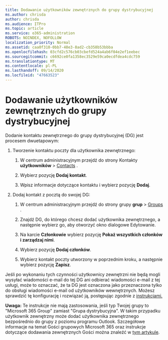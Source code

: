 ```yaml
---
title: Dodawanie użytkowników zewnętrznych do grupy dystrybucyjnej
ms.author: chrisda
author: chrisda
ms.audience: ITPro
ms.topic: article
ms.service: o365-administration
ROBOTS: NOINDEX, NOFOLLOW
localization_priority: Normal
ms.assetid: caa0f310-0bb7-48e3-8ad2-cb358b53bbba
ms.openlocfilehash: 03cfd2c576cb03cbefd524a4ab6f04e2ef1eebec
ms.sourcegitcommit: c6692ce0fa1358ec3529e59ca0ecdfdea4cdc759
ms.translationtype: MT
ms.contentlocale: pl-PL
ms.lasthandoff: 09/14/2020
ms.locfileid: "47663523"
---
```

# <a name="add-external-users-to-a-distribution-group"></a>Dodawanie użytkowników zewnętrznych do grupy dystrybucyjnej

Dodanie kontaktu zewnętrznego do grupy dystrybucyjnej (DG) jest procesem dwuetapowym:
  
1. Tworzenie kontaktu poczty dla użytkownika zewnętrznego:
    
    1. W centrum administracyjnym przejdź do strony Kontakty **użytkowników**  >  [Contacts](https://admin.microsoft.com/adminportal/home#/Contact) . 
    
    2. Wybierz pozycję **Dodaj kontakt**.
    
    3. Wpisz informacje dotyczące kontaktu i wybierz pozycję **Dodaj**.
    
2. Dodaj kontakt z pocztą do swojej DG:
    
    1. W centrum administracyjnym przejdź do strony grupy **grup**  >  [Groups](https://admin.microsoft.com/adminportal/home#/groups) . 
    
    2. Znajdź DG, do którego chcesz dodać użytkownika zewnętrznego, a następnie wybierz go, aby otworzyć okno dialogowe Edytowanie.
    
    3. Na karcie **Członkowie** wybierz pozycję **Pokaż wszystkich członków i zarządzaj nimi**. 
    
    4. Wybierz pozycję **Dodaj członków**.
    
    5. Wybierz kontakt poczty utworzony w poprzednim kroku, a następnie wybierz pozycję **Zapisz**.
    
Jeśli po wykonaniu tych czynności użytkownicy zewnętrzni nie będą mogli wysyłać wiadomości e-mail do tej DG ani odbierać wiadomości e-mail z tej usługi, może to oznaczać, że ta DG jest oznaczona jako przeznaczona tylko do obsługi wiadomości e-mail od użytkowników wewnętrznych. Możesz sprawdzić tę konfigurację i rozwiązać ją, postępując zgodnie z [instrukcjami.](https://docs.microsoft.com/exchange/mail-flow-best-practices/non-delivery-reports-in-exchange-online/fix-error-code-5-7-133-in-exchange-online)
  
 **Uwaga:** Te instrukcje nie mają zastosowania, jeśli typ Twojej grupy to "Microsoft 365 Group" zamiast "Grupa dystrybucyjna". W takim przypadku użytkownik zewnętrzny może dodać użytkownika zewnętrznego bezpośrednio do grupy z poziomu programu Outlook. Szczegółowe informacje na temat Gości grupowych Microsoft 365 oraz instrukcje dotyczące dodawania zewnętrznych Gości można znaleźć w [tym artykule](https://support.office.com/article/Guest-access-in-Office-365-Groups-bfc7a840-868f-4fd6-a390-f347bf51aff6.aspx).
  